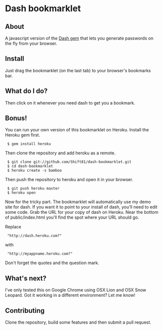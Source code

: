 # Dash bookmarklet

## About

A javascript version of the [Dash gem](https://github.com/shift81/dash) that lets you generate passwords on the fly from your browser.

## Install

Just drag the bookmarklet (on the last tab) to your browser's bookmarks bar. 

## What do I do?

Then click on it whenever you need dash to get you a bookmark. 

## Bonus!

You can run your own version of this bookmarklet on Heroku. Install the Heroku gem first.

     $ gem install heroku

Then clone the repository and add heroku as a remote. 

     $ git clone git://github.com/Shift81/dash-bookmarklet.git
     $ cd dash-bookmarklet
     $ heroku create -s bamboo

Then push the repository to heroku and open it in your browser.

     $ git push heroku master
     $ heroku open

Now for the tricky part. The bookmarklet will automatically use my demo site for dash. If you want it to point to your install of dash, you'll need to edit some code. Grab the URL for your copy of dash on Heroku. Near the bottom of public/index.html you'll find the spot where your URL should go.

Replace

     "http://dash.heroku.com?"

with

     "http://myappname.heroku.com?"

Don't forget the quotes and the question mark.

## What's next?

I've only tested this on Google Chrome using OSX Lion and OSX Snow Leopard. Got it working in a different environment? Let me know!

## Contributing

Clone the repository, build some features and then submit a pull request.

